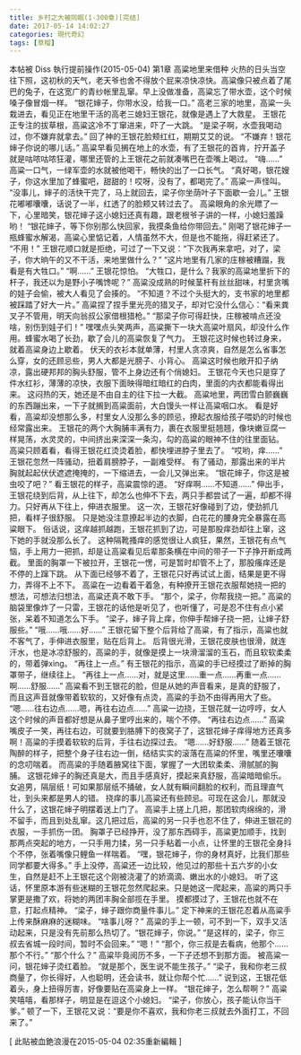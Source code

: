 ```yaml
---
title: 乡村之大被同眠(1-300章)[完结]
date: 2017-05-14 14:02:27
categories: 現代奇幻
tags: [草榴]
---
```

本帖被 Diss 執行提前操作(2015-05-04)
第1章 高粱地里来借种
火热的日头当空往下照，这初秋的天气，老天爷也舍不得放个屁来凉快凉快。高粱像只被点着了尾巴的兔子，在这宽广的青纱帐里乱窜。早上没做准备，高粱忘了带水壶，这个时候嗓子像冒烟一样。
“银花婶子，你带水没，给我一口。”
高老三家的地里，高粱一头栽进去，看见正在地里干活的高老三媳妇王银花，就像是遇上了大救星。
王银花正专注的拔草根，高粱这冷不丁窜进来，吓了一大跳。
“是梁子啊，水壶我喝动过，你不嫌弃就拿去。”
回了神的王银花脸颊红红，期期艾艾的说。
“不嫌弃！银花婶子你说的哪儿话。”
高粱早看见搁在地上的水壶，有了王银花的首肯，拧开盖子就是咕哝咕哝狂灌，哪里还管的上王银花之前就凑嘴巴在壶嘴上喝过。
“嗨……”
高粱一口气，一绿军壶的水就被他喝干，畅快的出了一口长气。
“真好喝，银花嫂子，你这水里加了蜂蜜吧，甜甜的！哎呀，没有了，都喝完了。”
高粱一声怪叫。
“没事儿，婶子的活快干完了，马上就回去，梁子你坐荫叶子下面歇一会儿。”
王银花嘟嘟囔囔，话说了一半，红透了的脸颊又转过去了。
高粱眼角的余光瞟了一下，心里暗笑，银花婶子这小媳妇还真有趣，跟老根爷子讲的一样，小媳妇羞躁哟！
“银花婶子，等下你别那么快回家，我摸条鱼给你带回去。”
刚喝了银花婶子一瓶蜂蜜水解渴，高粱心里惦记着，人情虽然不大，但是也不能拖，得赶紧还了。
“不用！”
王银花顺口就是拒绝，可过了一下又说：“下次我再来拿吧，对了，梁子，你大晌午的又不干活，来地里做什么？”
“这片地里有几家的庄稼被糟蹋，我看是有大牲口。”
“啊……”
王银花惊怕。
“大牲口，是什么？我家的高粱地里折下的杆子，我还以为是野小子嘴馋呢？”
高粱没成熟的时候茎杆有丝丝甜味，村里贪嘴的娃子会偷，被大人看见了会揍的。
“不知道？不过个头挺大的，支书家的地里都被踩踏了好大一片。”
高粱捏了捏手里光亮的猎叉子，却对它没什么信心：“看来粪叉子不管用，明天向翁叔公家借根猎枪。”
“那梁子你可得赶快，庄稼被啃点还没啥，别伤到娃子们！”
嘿嘿点头笑两声，高粱撕下一块大高粱叶扇风，却没什么作用。蜂蜜水喝了长劲，歇了会儿的高粱恢复了气力。
王银花这时候也转过身来，就着高粱身边上歇着。
伏天的衣衫本就单薄，村里人贪凉爽，自然是怎么省事怎么穿，女的还顾忌些，男人大都是光膀子、小背心。
高粱这时候也敞开扣子纳凉，露出硬邦邦的胸头舒服，管不上身边还有个俏媳妇。
王银花今天也只是穿了件水红衫，薄薄的凉快，衣服下面映得暗红暗红的白肉，里面的内衣都能看得出来。
这闷热的天，她还是不由自主的往下拉一大截。
高粱地里，两团雪白颤巍巍的东西蹦出来，一下子就搁到高粱面前，大白馒头一样让高粱咽口水。
看是好看，高粱却没想那么多，村里女人没那么多的顾忌，撩起衣服给孩子喂奶的时候也经常露出来。
王银花的两个大胸脯丰满有力，裹在衣服里挺翘翘，像块嫩豆腐一样晃荡，水灵灵的，中间挤出来深深一条沟，勾的高粱的眼神不住的往里面钻。
高粱只顾着看，看得王银花红烫烫着脸，都快埋进脖子里去了。
“哎哟，痒……”
王银花忽然一阵骚动，扭着肩膀脖子，一副难受样。
有了骚动，那露出来的半片胸就起起伏伏遮遮掩掩的，一下缩进去，一会儿又弹出来。
“银花婶子，你这是被虫咬了吧？”
看王银花的样子，高粱震惊的道。
“好痒啊……不知道……”
伸出手，王银花绕到后背，从上往下，却怎么也伸不下去，两只手都尝试了一遍，却都不得力。只好再从下往上，伸进衣服里。
这一次，王银花好像碰到了边，使劲抓几把，看样子很舒服。
只是她没注意撩起半边的衣脚，白花花的腰身完全暴露在高粱眼下。
俗话说，这痒越抓越跑，王银花抓到了边，可是那股痒劲却往上窜，这下她的手就没那么长了。
这种隔靴搔痒的感觉很让人疯狂，果然，王银花有点气恼，手上用力一把抓，却是让高粱看见后辈那条横在中间的带子一下子挣开断成两截。
里面的胸罩一下被拉开，王银花一愣，可是暂时却管不上了，那股瘙痒还是不停的上蹿下跳。
从下面已经够不着了，王银花只好再试试上面，结果是更不得力，弄得不上不下。
高粱在一边看着干着急，有种撩开王银花衣服帮她挠一把的想法，可想法归想法，高粱还真不敢下手。
“那个，梁子，你帮我挠一把。”
高粱的脑袋里像炸了一只雷，王银花的话他是听见了，也听懂了，可是忍不住有点小紧张，呆着不知道怎么下手。
“梁子，婶子背上痒，你伸手帮婶子挠一把，让婶子舒服些。”
“哦……哦……好……”
王银花留下整个后背给了高粱，有了指示，高粱也就不客气了，手伸进衣服里，贴在后背上。
后背很光滑，王银花皮肤也很滑，就连汗水，也是冰凉舒服的，高粱的手，就像是摸上一块滑溜溜的玉石，而且软软柔柔的，带着弹xìng。
“再往上一点。”
有王银花的指示，高粱的手已经摸过了断掉的胸罩带子，继续往上。
“再往上一点……对，就是这里……重一点……再重一点……啊……舒服……”
高粱看不到王银花的脸，但是从她的声音看来，是真的舒服了，而且这声音就像带着软软的，又好像有点烫，高粱的手劲不由得再用大了些。
“嗯……往右边点……嗯，再往右边点……”
高粱一边挠，王银花就一边哼哼，女人这个时候的声音都好想是从鼻子里哼出来的，喘个不停。
“再往右边点……”
高粱嘴皮子一笑，再往右边，可就要到胳膊下的夜窝子了，这银花婶子痒得地方还真多啊！高粱的手摸着软软的后背，手往右边探过去。
“嗯……好舒服……”
随着王银花陶醉的样子，把整个身子往右边一倒，结结实实的滚落在高粱的怀里，嘴里还囔囔的念叨喘着。
而高粱的手随着腋窝往下面，掌握了一大团软柔柔、滑腻腻的胸脯。
这银花婶子的胸还真是大，而且手感真好，摸起来真舒服，高粱暗暗偷乐。
女追男，隔层纸！可如果那层纸不捅破，女人就有瞬间翻脸的权利，而且理直气壮，到头来都是男人的错。
挠痒的事儿高粱还有些顾忌。可现在这会儿，那就没什么了，这银花婶子明摆着送上门了。
高粱手上搓上几把，那团软肉绵绵的，滑不留手，而且到处乱窜。这几把过后，高粱的另一只手也忍不住了，伸进王银花的衣服，一手抓伤一团。
胸罩子已经挣开，没了那东西碍手，高粱更加顺手，找到那两点突起的地方，一只手用力揉，另一只手粘着一小点，让怀里的王银花全身抖个不停，张着嘴像只鲤鱼一样喘着。
“嘿，银花婶子，你的身材真好，比我们那些同学都要大得多。”
手上没停，高粱还一边比较，他见过的那些十五六岁的小女生，自然是赶不上王银花这个刚被浇灌了的娇滴滴、嫩出水的小媳妇。
听了这话，怀里原本游有些迷糊的王银花忽然爬起来。只是她这一爬起来，高粱的两只手掌更是撒了欢，将她的两团丰胸全部揽在手里。
摸都摸过了，王银花也就不在意，打起点精神。
“梁子，婶子跟你商量件事儿。”
定下神来的王银花忍着从高粱手上传来酥麻麻的迷糊味。
“啥事儿呀？”
高粱的手上一顿，可不到一下，双手又活动起来，只是没有先前那么热切了。“银花婶子，你说。”
“是这样的，梁子，你三叔去省城一段时间，暂时不会回来。”
“嗯！”
“那个，你三叔是去看病，他那个……那个不行。”
“那个什么？”
高粱毕竟阅历不多，一下子还想不到那方面。
被高粱一问，银花婶子烫红着脸。
“就是那个，医生说不能生孩子。”
“梁子，我和你老三叔商量了，你长得好，人也聪明，还会读书，就让你帮个忙……”
说到这，王银花低着头，身上扭得厉害，好像要贴在高粱身上一样。
“银花婶子，怎么帮啊？”
高粱笑嘻嘻，看那样子，明显是在逗这个小媳妇。
“梁子，你放心，孩子能认你当干爹。”
顿了一下，王银花又说：“要是你不喜欢，我和你老三叔就去外面打工，不回来了。”


[ 此貼被血銫浪漫在2015-05-04 02:35重新編輯 ]